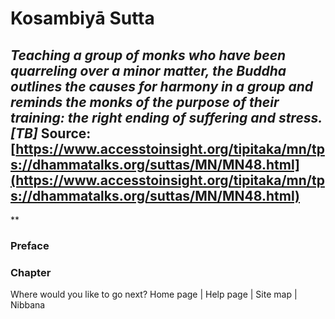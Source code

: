 # Kosambiyā Sutta
*Teaching a group of monks who have been quarreling over a minor matter, the Buddha outlines the causes for harmony in a group and reminds the monks of the purpose of their training: the right ending of suffering and stress. [TB]*
Source: [https://www.accesstoinsight.org/tipitaka/mn/tps://dhammatalks.org/suttas/MN/MN48.html](https://www.accesstoinsight.org/tipitaka/mn/tps://dhammatalks.org/suttas/MN/MN48.html)
---
**
### Preface
### Chapter
Where would you like to go next?
Home page
| Help page
| Site map
| Nibbana